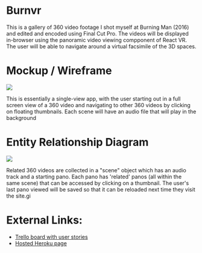 # Burnvr

This is a gallery of 360 video footage I shot myself at Burning Man (2016) and edited and encoded using Final Cut Pro. The videos will be displayed in-browser using the panoramic video viewing compponent of React VR. The user will be able to navigate around a virtual facsimile of the 3D spaces.

# Mockup / Wireframe
![](https://i.imgur.com/YCgKZLb.png)

This is essentially a single-view app, with the user starting out in a full screen view of a 360 video and navigating to other 360 videos by clicking on floating thumbnails. Each scene will have an audio file that will play in the background 

# Entity Relationship Diagram
![](https://imgur.com/jEPRzkG.png)

Related 360 videos are collected in a "scene" object which has an audio track and a starting pano. Each pano has 'related' panos (all within the same scene) that can be accessed by clicking on a thumbnail. The user's last pano viewed will be saved so that it can be reloaded next time they visit the site.gi

# External Links:
* [Trello board with user stories](https://trello.com/b/QLQUfXdb/burnvr)
* [Hosted Heroku page](http://burnvr360.herokuapp.com/)
